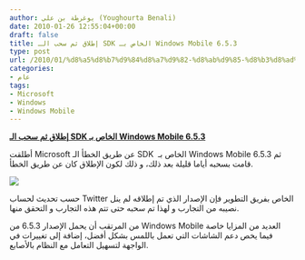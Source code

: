 ```yaml
---
author: يوغرطة بن علي (Youghourta Benali)
date: 2010-01-26 12:55:04+00:00
draft: false
title: إطلاق ثم سحب الـ SDK الخاص بـ Windows Mobile 6.5.3
type: post
url: /2010/01/%d8%a5%d8%b7%d9%84%d8%a7%d9%82-%d8%ab%d9%85-%d8%b3%d8%ad%d8%a8-%d8%a7%d9%84%d9%80-sdk-%d8%a7%d9%84%d8%ae%d8%a7%d8%b5-%d8%a8%d9%80-windows-mobile-6-5-3/
categories:
- عام
tags:
- Microsoft
- Windows
- Windows Mobile
---
```


[**إطلاق ثم سحب الـ SDK الخاص بـ Windows Mobile 6.5.3**](http://www.it-scoop.com/2010/01/%d8%a5%d8%b7%d9%84%d8%a7%d9%82-%d8%ab%d9%85-%d8%b3%d8%ad%d8%a8-%d8%a7%d9%84%d9%80-sdk-%d8%a7%d9%84%d8%ae%d8%a7%d8%b5-%d8%a8%d9%80-windows-mobile-6-5-3/)


أطلقت Microsoft عن طريق الخطأ الـ SDK  الخاص بـ Windows Mobile 6.5.3 ثم قامت بسحبه أياما قليلة بعد ذلك، و ذلك لكون الإطلاق كان عن طريق الخطأ.

[![](http://www.it-scoop.com/wp-content/uploads/2010/01/windowsmobile_logo1.jpg)
](http://www.it-scoop.com/2010/01/%d8%a5%d8%b7%d9%84%d8%a7%d9%82-%d8%ab%d9%85-%d8%b3%d8%ad%d8%a8-%d8%a7%d9%84%d9%80-sdk-%d8%a7%d9%84%d8%ae%d8%a7%d8%b5-%d8%a8%d9%80-windows-mobile-6-5-3/)

حسب تحديث لحساب Twitter الخاص بفريق التطوير فإن الإصدار الذي تم إطلاقه لم ينل نصيبه من التجارب و لهذا تم سحبه حتى تتم هذه التجارب و التحقق منها.

من المرتقب أن يحمل الإصدار 6.5.3 من Windows Mobile العديد من المزايا خاصة فيما يخص دعم الشاشات التي تعمل باللمس بشكل أفضل، إضافة إلى تغييرات في الواجهة لتسهيل التعامل مع النظام بالأصابع.
